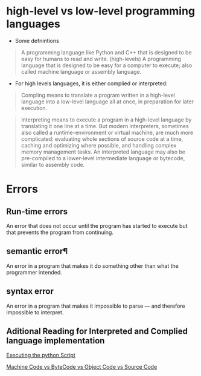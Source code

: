 # high-level vs low-level programming languages

- Some defnintions 

> A programming language like Python and C++ that is designed to be easy for humans to read and write. (high-levels)
> A programming language that is designed to be easy for a computer to execute; also called machine language or assembly language.

- For high levels languages, it is either complied or interpreted:

> Compling means to translate a program written in a high-level language into a low-level language all at once, in preparation for later execution.

> Interpreting means to execute a program in a high-level language by translating it one line at a time. But modern interpreters, sometimes also called a runtime-environment or virtual machine, are much more complicated: evaluating whole sections of source code at a time, caching and optimizing where possible, and handling complex memory management tasks. An interpreted language may also be pre-compiled to a lower-level intermediate language or bytecode, similar to assembly code.

# Errors

## Run-time errors
An error that does not occur until the program has started to execute but that prevents the program from continuing.

## semantic error¶
An error in a program that makes it do something other than what the programmer intended.

## syntax error
An error in a program that makes it impossible to parse — and therefore impossible to interpret.

## Aditional Reading for Interpreted and Complied language implementation

[Executing the python Script](https://rahul-saini.medium.com/executing-the-python-script-afb5f45ffa41)

[Machine Code vs ByteCode vs Object Code vs Source Code](https://rahul-saini.medium.com/machine-code-vs-byte-code-vs-object-code-vs-source-code-vs-assembly-code-812c9780f24c)

